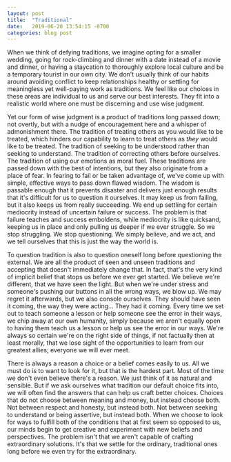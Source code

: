 ```yaml
---
layout: post
title:  "Traditional"
date:   2019-06-20 13:54:15 -0700
categories: blog post
---
```


When we think of defying traditions, we imagine opting for a smaller wedding, going for rock-climbing and dinner with a date instead of a movie and dinner, or having a staycation to thoroughly explore local culture and be a temporary tourist in our own city. We don't usually think of our habits around avoiding conflict to keep relationships healthy or settling for meaningless yet well-paying work as traditions. We feel like our choices in these areas are individual to us and serve our best interests. They fit into a realistic world where one must be discerning and use wise judgment. 

Yet our form of wise judgment is a product of traditions long passed down; not overtly, but with a nudge of encouragement here and a whisper of admonishment there. The tradition of treating others as you would like to be treated, which hinders our capability to learn to treat others as *they* would like to be treated. The tradition of seeking to be understood rather than seeking to understand. The tradition of correcting others before ourselves. The tradition of using our emotions as moral fuel.  These traditions are passed down with the best of intentions, but they also originate from a place of fear. In fearing to fail or be taken advantage of, we've come up with simple, effective ways to pass down flawed wisdom. The wisdom is passable enough that it prevents disaster and delivers just enough results that it's difficult for us to question it ourselves. It may keep us from failing, but it also keeps us from really succeeding. We end up settling for certain mediocrity instead of uncertain failure or success. The problem is that failure teaches and success emboldens, while mediocrity is like quicksand, keeping us in place and only pulling us deeper if we ever struggle. So we stop struggling. We stop questioning. We simply believe, and we act, and we tell ourselves that this is just the way the world is. 

To question tradition is also to question oneself long before questioning the external. We are all the product of seen and unseen traditions and accepting that doesn't immediately change that. In fact, that's the very kind of implicit belief that stops us before we ever get started. We believe we're different, that we have seen the light. But when we're under stress and someone's pushing our buttons in all the wrong ways, we blow up. We may regret it afterwards, but we also console ourselves. They should have seen it coming, the way they were acting... They had it coming. Every time we set out to teach someone a lesson or help someone see the error in their ways, we chip away at our own humanity, simply because we aren't equally open to having them teach us a lesson or help us see the error in our ways. We're always so certain we're on the right side of things, if not factually then at least morally, that we lose sight of the opportunities to learn from our greatest allies; everyone we will ever meet. 

There is always a reason a choice or a belief comes easily to us. All we must do is to want to look for it, but that is the hardest part. Most of the time we don't even believe there's a reason. We just think of it as natural and sensible. But if we ask ourselves what tradition our default choice fits into, we will often find the answers that can help us craft better choices. Choices that do not choose between meaning and money, but instead choose both. Not between respect and honesty, but instead both. Not between seeking to understand or being assertive, but instead both. When we choose to look for ways to fulfill both of the conditions that at first seem so opposed to us, our minds begin to get creative and experiment with new beliefs and perspectives. The problem isn't that we aren't capable of crafting extraordinary solutions. It's that we settle for the ordinary, traditional ones long before we even try for the extraordinary.



